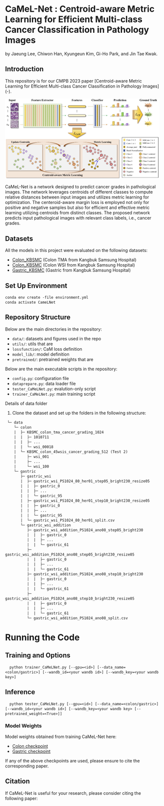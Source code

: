 # CaMeL-Net : Centroid-aware Metric Learning for Efficient Multi-class Cancer Classification in Pathology Images
by Jaeung Lee, Chiwon Han, Kyungeun Kim, Gi-Ho Park, and Jin Tae Kwak.

## Introduction
This repository is for our CMPB 2023 paper [Centroid-aware Metric Learning for Efficient Multi-class Cancer Classification in Pathology Images]
(-).

![CaMeL_Net](./data/Workflow.png)

CaMeL-Net is a network designed to predict cancer grades in pathological images. 
The network leverages centroids of different classes to compute relative distances between input images and utilizes 
metric learning for optimization. The centeroid-aware margin loss is employed not only for positive and negative samples 
but also for efficient and effective metric learning utilizing centroids from distinct classes. The proposed network 
predicts input pathological images with relevant class labels, i.e., cancer grades.

## Datasets
All the models in this project were evaluated on the following datasets:

- [Colon_KBSMC](https://github.com/QuIIL/KBSMC_colon_cancer_grading_dataset) (Colon TMA from Kangbuk Samsung Hospital)
- [Colon_KBSMC](https://github.com/QuIIL/KBSMC_colon_cancer_grading_dataset) (Colon WSI from Kangbuk Samsung Hospital)
- [Gastric_KBSMC](https://github.com/QuIIL/KBSMC_gastric_cancer_grading_dataset) (Gastric from Kangbuk Samsung Hospital)

## Set Up Environment

```
conda env create -file environment.yml
conda activate CameLNet
```

## Repository Structure
Below are the main directories in the repository:
- `data/`: datasets and figures used in the repo
- `utils/`: utils that are
- `lossfunction/`: CaM loss definition
- `model_lib/`: model definition
- `pretrained/`: pretrained weights that are

Below are the main executable scripts in the repository:
- `config.py`: configuration file
- `dataprepare.py`: data loader file
- `tester_CaMeLNet.py`: evalution-only script
- `trainer_CaMeLNet.py`: main training script


Details of data folder
1. Clone the dataset and set up the folders in the following structure:
```
 └─ data 
    └─ colon
    |  ├─ KBSMC_colon_tma_cancer_grading_1024
    |  |  ├─ 1010711
    |  |  ├─ ...
    |  |  └─ wsi_00018
    |  └─ KBSMC_colon_45wsis_cancer_grading_512 (Test 2)
    |     ├─ wsi_001
    |     ├─ ...
    |     └─ wsi_100
    └─ gastric
       ├─ gastric_wsi
       |  ├─ gastric_wsi_PS1024_80_her01_step05_bright230_resize05
       |  |  ├─ gastric_0
       |  |  ├─ ...
       |  |  └─ gastric_95
       |  ├─ gastric_wsi_PS1024_80_her01_step10_bright230_resize05
       |  |  ├─ gastric_0
       |  |  ├─ ...
       |  |  └─ gastric_95
       |  └─ gastric_wsi_PS1024_80_her01_split.csv
       └─ gastric_wsi_addition
          ├─ gastric_wsi_addition_PS1024_ano08_step05_bright230
          |  |  ├─ gastric_0
          |  |  ├─ ...
          |  |  └─ gastric_61
          ├─ gastric_wsi_addition_PS1024_ano08_step05_bright230_resize05
          |  |  ├─ gastric_0
          |  |  ├─ ...
          |  |  └─ gastric_61
          ├─ gastric_wsi_addition_PS1024_ano08_step10_bright230
          |  |  ├─ gastric_0
          |  |  ├─ ...
          |  |  └─ gastric_61
          ├─ gastric_wsi_addition_PS1024_ano08_step10_bright230_resize05
          |  |  ├─ gastric_0
          |  |  ├─ ...
          |  |  └─ gastric_61
          └─ gastric_wsi_addition_PS1024_ano08_split.csv
```

# Running the Code

## Training and Options
 
```
  python trainer_CaMeLNet.py [--gpu=<id>] [--data_name=<colon/gastric>] [--wandb_id=<your wandb id>] [--wandb_key=<your wandb key>]
```
## Inference

```
  python tester_CaMeLNet.py [--gpu=<id>] [--data_name=<colon/gastric>] [--wandb_id=<your wandb id>] [--wandb_key=<your wandb key> [--pretrained_weight=<True>]]
```

### Model Weights

Model weights obtained from training CaMeL-Net here:
- [Colon checkpoint](https://github.com/colin19950703/CaMeLNet/tree/main/pretrained)
- [Gastric checkpoint](https://github.com/colin19950703/CaMeLNet/tree/main/pretrained)

If any of the above checkpoints are used, please ensure to cite the corresponding paper.

## Citation
If CaMeL-Net is useful for your research, please consider citing the following paper:
```angular2html
```
